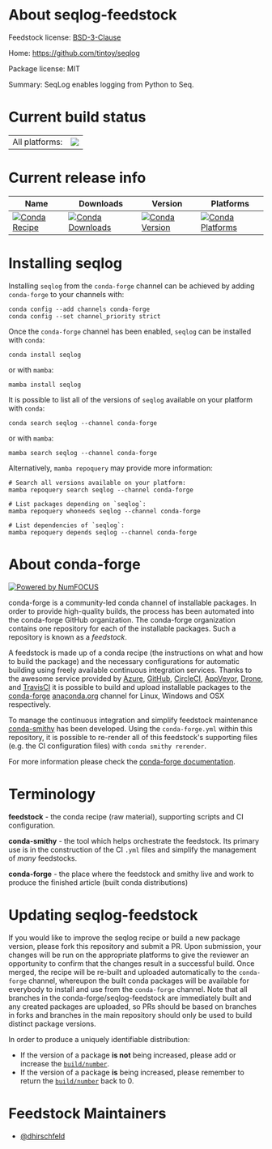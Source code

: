 About seqlog-feedstock
======================

Feedstock license: [BSD-3-Clause](https://github.com/conda-forge/seqlog-feedstock/blob/main/LICENSE.txt)

Home: https://github.com/tintoy/seqlog

Package license: MIT

Summary: SeqLog enables logging from Python to Seq.

Current build status
====================


<table><tr><td>All platforms:</td>
    <td>
      <a href="https://dev.azure.com/conda-forge/feedstock-builds/_build/latest?definitionId=15092&branchName=main">
        <img src="https://dev.azure.com/conda-forge/feedstock-builds/_apis/build/status/seqlog-feedstock?branchName=main">
      </a>
    </td>
  </tr>
</table>

Current release info
====================

| Name | Downloads | Version | Platforms |
| --- | --- | --- | --- |
| [![Conda Recipe](https://img.shields.io/badge/recipe-seqlog-green.svg)](https://anaconda.org/conda-forge/seqlog) | [![Conda Downloads](https://img.shields.io/conda/dn/conda-forge/seqlog.svg)](https://anaconda.org/conda-forge/seqlog) | [![Conda Version](https://img.shields.io/conda/vn/conda-forge/seqlog.svg)](https://anaconda.org/conda-forge/seqlog) | [![Conda Platforms](https://img.shields.io/conda/pn/conda-forge/seqlog.svg)](https://anaconda.org/conda-forge/seqlog) |

Installing seqlog
=================

Installing `seqlog` from the `conda-forge` channel can be achieved by adding `conda-forge` to your channels with:

```
conda config --add channels conda-forge
conda config --set channel_priority strict
```

Once the `conda-forge` channel has been enabled, `seqlog` can be installed with `conda`:

```
conda install seqlog
```

or with `mamba`:

```
mamba install seqlog
```

It is possible to list all of the versions of `seqlog` available on your platform with `conda`:

```
conda search seqlog --channel conda-forge
```

or with `mamba`:

```
mamba search seqlog --channel conda-forge
```

Alternatively, `mamba repoquery` may provide more information:

```
# Search all versions available on your platform:
mamba repoquery search seqlog --channel conda-forge

# List packages depending on `seqlog`:
mamba repoquery whoneeds seqlog --channel conda-forge

# List dependencies of `seqlog`:
mamba repoquery depends seqlog --channel conda-forge
```


About conda-forge
=================

[![Powered by
NumFOCUS](https://img.shields.io/badge/powered%20by-NumFOCUS-orange.svg?style=flat&colorA=E1523D&colorB=007D8A)](https://numfocus.org)

conda-forge is a community-led conda channel of installable packages.
In order to provide high-quality builds, the process has been automated into the
conda-forge GitHub organization. The conda-forge organization contains one repository
for each of the installable packages. Such a repository is known as a *feedstock*.

A feedstock is made up of a conda recipe (the instructions on what and how to build
the package) and the necessary configurations for automatic building using freely
available continuous integration services. Thanks to the awesome service provided by
[Azure](https://azure.microsoft.com/en-us/services/devops/), [GitHub](https://github.com/),
[CircleCI](https://circleci.com/), [AppVeyor](https://www.appveyor.com/),
[Drone](https://cloud.drone.io/welcome), and [TravisCI](https://travis-ci.com/)
it is possible to build and upload installable packages to the
[conda-forge](https://anaconda.org/conda-forge) [anaconda.org](https://anaconda.org/)
channel for Linux, Windows and OSX respectively.

To manage the continuous integration and simplify feedstock maintenance
[conda-smithy](https://github.com/conda-forge/conda-smithy) has been developed.
Using the ``conda-forge.yml`` within this repository, it is possible to re-render all of
this feedstock's supporting files (e.g. the CI configuration files) with ``conda smithy rerender``.

For more information please check the [conda-forge documentation](https://conda-forge.org/docs/).

Terminology
===========

**feedstock** - the conda recipe (raw material), supporting scripts and CI configuration.

**conda-smithy** - the tool which helps orchestrate the feedstock.
                   Its primary use is in the construction of the CI ``.yml`` files
                   and simplify the management of *many* feedstocks.

**conda-forge** - the place where the feedstock and smithy live and work to
                  produce the finished article (built conda distributions)


Updating seqlog-feedstock
=========================

If you would like to improve the seqlog recipe or build a new
package version, please fork this repository and submit a PR. Upon submission,
your changes will be run on the appropriate platforms to give the reviewer an
opportunity to confirm that the changes result in a successful build. Once
merged, the recipe will be re-built and uploaded automatically to the
`conda-forge` channel, whereupon the built conda packages will be available for
everybody to install and use from the `conda-forge` channel.
Note that all branches in the conda-forge/seqlog-feedstock are
immediately built and any created packages are uploaded, so PRs should be based
on branches in forks and branches in the main repository should only be used to
build distinct package versions.

In order to produce a uniquely identifiable distribution:
 * If the version of a package **is not** being increased, please add or increase
   the [``build/number``](https://docs.conda.io/projects/conda-build/en/latest/resources/define-metadata.html#build-number-and-string).
 * If the version of a package **is** being increased, please remember to return
   the [``build/number``](https://docs.conda.io/projects/conda-build/en/latest/resources/define-metadata.html#build-number-and-string)
   back to 0.

Feedstock Maintainers
=====================

* [@dhirschfeld](https://github.com/dhirschfeld/)

